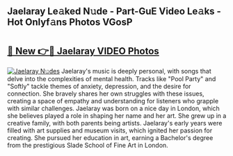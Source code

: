 ## Jaelaray Le𝚊ked N𝚞de - Part-GuE Video Le𝚊ks - Hot Onlyf𝚊ns Photos VGosP

# <h2><a href="http://ac11216.deff.icu/?id=Jaelaray">🔗 New 👉🔴 Jaelaray VIDEO Photos</a></h2>

[![Jaelaray N𝚞des](https://i.imgur.com/rIISA9y.gif)](http://ac11216.deff.icu/?id=Jaelaray)
Jaelaray's music is deeply personal, with songs that delve into the complexities of mental health. Tracks like "Pool Party" and "Softly" tackle themes of anxiety, depression, and the desire for connection. She bravely shares her own struggles with these issues, creating a space of empathy and understanding for listeners who grapple with similar challenges. Jaelaray was born on a nice day in London, which she believes played a role in shaping her name and her art. She grew up in a creative family, with both parents being artists. Jaelaray's early years were filled with art supplies and museum visits, which ignited her passion for creating. She pursued her education in art, earning a Bachelor's degree from the prestigious Slade School of Fine Art in London.
